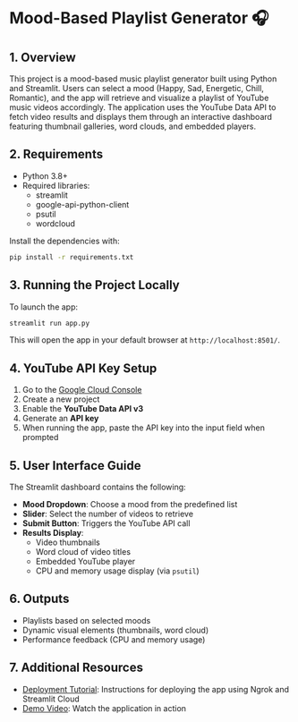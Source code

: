 # Mood-Based Playlist Generator 🎧

## 1. Overview
This project is a mood-based music playlist generator built using Python and Streamlit. Users can select a mood (Happy, Sad, Energetic, Chill, Romantic), and the app will retrieve and visualize a playlist of YouTube music videos accordingly. The application uses the YouTube Data API to fetch video results and displays them through an interactive dashboard featuring thumbnail galleries, word clouds, and embedded players.

## 2. Requirements
- Python 3.8+
- Required libraries:
  - streamlit
  - google-api-python-client
  - psutil
  - wordcloud

Install the dependencies with:

```bash
pip install -r requirements.txt
```

## 3. Running the Project Locally

To launch the app:

```bash
streamlit run app.py
```

This will open the app in your default browser at `http://localhost:8501/`.

## 4. YouTube API Key Setup

1. Go to the [Google Cloud Console](https://console.developers.google.com/)
2. Create a new project
3. Enable the **YouTube Data API v3**
4. Generate an **API key**
5. When running the app, paste the API key into the input field when prompted

## 5. User Interface Guide

The Streamlit dashboard contains the following:

- **Mood Dropdown**: Choose a mood from the predefined list
- **Slider**: Select the number of videos to retrieve
- **Submit Button**: Triggers the YouTube API call
- **Results Display**:
  - Video thumbnails
  - Word cloud of video titles
  - Embedded YouTube player
  - CPU and memory usage display (via `psutil`)

## 6. Outputs

- Playlists based on selected moods
- Dynamic visual elements (thumbnails, word cloud)
- Performance feedback (CPU and memory usage)

## 7. Additional Resources

- [Deployment Tutorial](Deployment_tutorial.md): Instructions for deploying the app using Ngrok and Streamlit Cloud
- [Demo Video](#): Watch the application in action

